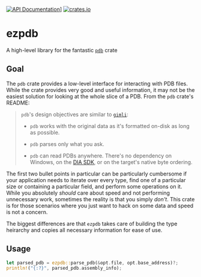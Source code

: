 [![API Documentation](https://docs.rs/ezpdb/badge.svg)](https://docs.rs/ezpdb)]
[![crates.io](https://img.shields.io/crates/v/ezpdb.svg)](https://crates.io/crates/ezpdb)

# ezpdb

A high-level library for the fantastic [`pdb`](https://crates.io/crates/pdb) crate

## Goal

The `pdb` crate provides a low-level interface for interacting with PDB files. While the crate provides very good and useful information, it may not be the easiest solution for looking at the whole slice of a PDB. From the `pdb` crate's README:

>`pdb`'s design objectives are similar to
>[`gimli`](https://github.com/gimli-rs/gimli):
>
>* `pdb` works with the original data as it's formatted on-disk as long as
>  possible.
>
>* `pdb` parses only what you ask.
>
>* `pdb` can read PDBs anywhere. There's no dependency on Windows, on the
>  [DIA SDK](https://msdn.microsoft.com/en-us/library/x93ctkx8.aspx), or on
>  the target's native byte ordering.

The first two bullet points in particular can be particularly cumbersome if your application needs to iterate over every type, find one of a particular size or containing a particular field, and perform some operations on it. While you absolutely *should* care about speed and not performing unnecessary work, sometimes the reality is that you simply *don't*. This crate is for those scenarios where you just want to hack on some data and speed is not a concern.

The biggest differences are that `ezpdb` takes care of building the type heirarchy and copies all necessary information for ease of use.

## Usage

```rust
let parsed_pdb = ezpdb::parse_pdb(&opt.file, opt.base_address)?;
println!("{:?}", parsed_pdb.assembly_info);
```
